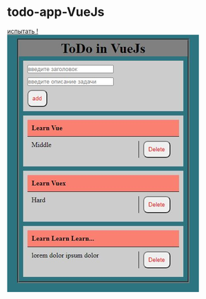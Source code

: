 # todo-app-VueJs
<a href="https://westerovs.github.io/todo-app-VueJs/">испытать !</a>
<br>
<img src="cover.jpg"/>
